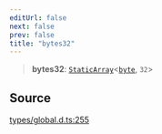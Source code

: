 ```yaml
---
editUrl: false
next: false
prev: false
title: "bytes32"
---
```


> **bytes32**: [`StaticArray`](StaticArray.md)\<[`byte`](byte.md), `32`\>

## Source

[types/global.d.ts:255](https://github.com/algorandfoundation/tealscript/blob/e015f8b0/types/global.d.ts#L255)
